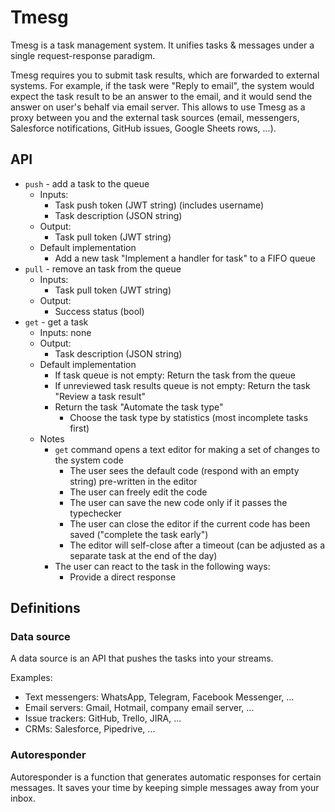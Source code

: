 # Tmesg

Tmesg is a task management system. It unifies tasks & messages under a single request-response paradigm.

Tmesg requires you to submit task results, which are forwarded to external systems. For example, if the task were "Reply to email", the system would expect the task result to be an answer to the email, and it would send the answer on user's behalf via email server. This allows to use Tmesg as a proxy between you and the external task sources (email, messengers, Salesforce notifications, GitHub issues, Google Sheets rows, ...).

## API

* `push` - add a task to the queue
  * Inputs:
    * Task push token (JWT string) (includes username)
    * Task description (JSON string)
  * Output:
    * Task pull token (JWT string)
  * Default implementation
    * Add a new task "Implement a handler for task" to a FIFO queue
* `pull` - remove an task from the queue
  * Inputs:
    * Task pull token (JWT string)
  * Output:
    * Success status (bool)
* `get` - get a task
  * Inputs: none
  * Output:
    * Task description (JSON string)
  * Default implementation
    * If task queue is not empty: Return the task from the queue
    * If unreviewed task results queue is not empty: Return the task "Review a task result"
    * Return the task "Automate the task type"
      * Choose the task type by statistics (most incomplete tasks first)
  * Notes
    * `get` command opens a text editor for making a set of changes to the system code
      * The user sees the default code (respond with an empty string) pre-written in the editor
      * The user can freely edit the code
      * The user can save the new code only if it passes the typechecker
      * The user can close the editor if the current code has been saved ("complete the task early")
      * The editor will self-close after a timeout (can be adjusted as a separate task at the end of the day)
    * The user can react to the task in the following ways:
      * Provide a direct response

## Definitions

### Data source

A data source is an API that pushes the tasks into your streams.

Examples:

* Text messengers: WhatsApp, Telegram, Facebook Messenger, ...
* Email servers: Gmail, Hotmail, company email server, ...
* Issue trackers: GitHub, Trello, JIRA, ...
* CRMs: Salesforce, Pipedrive, ...

### Autoresponder

Autoresponder is a function that generates automatic responses for certain messages. It saves your time by keeping simple messages away from your inbox.
